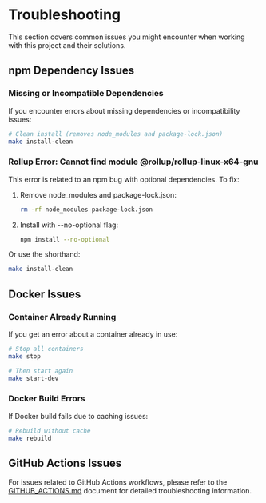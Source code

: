 # Troubleshooting

This section covers common issues you might encounter when working with this project and their solutions.

## npm Dependency Issues

### Missing or Incompatible Dependencies

If you encounter errors about missing dependencies or incompatibility issues:

```bash
# Clean install (removes node_modules and package-lock.json)
make install-clean
```

### Rollup Error: Cannot find module @rollup/rollup-linux-x64-gnu

This error is related to an npm bug with optional dependencies. To fix:

1. Remove node_modules and package-lock.json:
   ```bash
   rm -rf node_modules package-lock.json
   ```

2. Install with --no-optional flag:
   ```bash
   npm install --no-optional
   ```

Or use the shorthand:
```bash
make install-clean
```

## Docker Issues

### Container Already Running

If you get an error about a container already in use:

```bash
# Stop all containers
make stop

# Then start again
make start-dev
```

### Docker Build Errors

If Docker build fails due to caching issues:

```bash
# Rebuild without cache
make rebuild
```

## GitHub Actions Issues

For issues related to GitHub Actions workflows, please refer to the [GITHUB_ACTIONS.md](./GITHUB_ACTIONS.md) document for detailed troubleshooting information.
